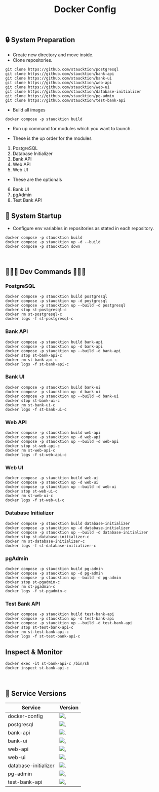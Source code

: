 <h1 id="top" align="center">Docker Config</h1>

<br/>

<h2 id="system-startup">🔒 System Preparation</h2>

- Create new directory and move inside.
- Clone repositories.

```
git clone https://github.com/staucktion/postgresql
git clone https://github.com/staucktion/bank-api
git clone https://github.com/staucktion/bank-ui
git clone https://github.com/staucktion/web-api
git clone https://github.com/staucktion/web-ui
git clone https://github.com/staucktion/database-initializer
git clone https://github.com/staucktion/pg-admin
git clone https://github.com/staucktion/test-bank-api
```

- Build all images

```
docker compose -p staucktion build
```

- Run up command for modules which you want to launch.

- These is the up order for the modules

1. PostgreSQL
2. Database Initializer
3. Bank API
4. Web API
5. Web UI

- These are the optionals

6. Bank UI
7. pgAdmin
8. Test Bank API


<h2 id="system-startup">🚀 System Startup</h2>

- Configure env variables in repositories as stated in each repository.

```
docker compose -p staucktion build
docker compose -p staucktion up -d --build
docker compose -p staucktion down
```

<br/>

## 🚀🚀🚀 Dev Commands 🚀🚀🚀

### PostgreSQL

```
docker compose -p staucktion build postgresql
docker compose -p staucktion up -d postgresql
docker compose -p staucktion up --build -d postgresql
docker stop st-postgresql-c
docker rm st-postgresql-c
docker logs -f st-postgresql-c
```

### Bank API

```
docker compose -p staucktion build bank-api
docker compose -p staucktion up -d bank-api
docker compose -p staucktion up --build -d bank-api
docker stop st-bank-api-c
docker rm st-bank-api-c
docker logs -f st-bank-api-c
```

### Bank UI

```
docker compose -p staucktion build bank-ui
docker compose -p staucktion up -d bank-ui
docker compose -p staucktion up --build -d bank-ui
docker stop st-bank-ui-c
docker rm st-bank-ui-c
docker logs -f st-bank-ui-c
```

### Web API

```
docker compose -p staucktion build web-api
docker compose -p staucktion up -d web-api
docker compose -p staucktion up --build -d web-api
docker stop st-web-api-c
docker rm st-web-api-c
docker logs -f st-web-api-c
```

### Web UI

```
docker compose -p staucktion build web-ui
docker compose -p staucktion up -d web-ui
docker compose -p staucktion up --build -d web-ui
docker stop st-web-ui-c
docker rm st-web-ui-c
docker logs -f st-web-ui-c
```

### Database Initializer

```
docker compose -p staucktion build database-initializer
docker compose -p staucktion up -d database-initializer
docker compose -p staucktion up --build -d database-initializer
docker stop st-database-initializer-c
docker rm st-database-initializer-c
docker logs -f st-database-initializer-c
```

### pgAdmin

```
docker compose -p staucktion build pg-admin
docker compose -p staucktion up -d pg-admin
docker compose -p staucktion up --build -d pg-admin
docker stop st-pgadmin-c
docker rm st-pgadmin-c
docker logs -f st-pgadmin-c
```

### Test Bank API

```
docker compose -p staucktion build test-bank-api
docker compose -p staucktion up -d test-bank-api
docker compose -p staucktion up --build -d test-bank-api
docker stop st-test-bank-api-c
docker rm st-test-bank-api-c
docker logs -f st-test-bank-api-c
```

## Inspect & Monitor

```
docker exec -it st-bank-api-c /bin/sh
docker inspect st-bank-api-c
```

<br/>

<h2 id="service-versions">🧩 Service Versions</h2>

| Service              | Version                                                                                                                                                                   |
|----------------------|---------------------------------------------------------------------------------------------------------------------------------------------------------------------------|
| docker-config        | [![.](https://img.shields.io/badge/1.0.0-233838?style=flat&label=version&labelColor=111727&color=1181A1)](https://github.com/staucktion/docker-config/tree/v1.0.0)        |
| postgresql           | [![.](https://img.shields.io/badge/1.0.0-233838?style=flat&label=version&labelColor=111727&color=1181A1)](https://github.com/staucktion/postgresql/tree/v1.0.0)           |
| bank-api             | [![.](https://img.shields.io/badge/1.0.0-233838?style=flat&label=version&labelColor=111727&color=1181A1)](https://github.com/staucktion/bank-api/tree/v1.0.0)             |
| bank-ui              | [![.](https://img.shields.io/badge/1.0.0-233838?style=flat&label=version&labelColor=111727&color=1181A1)](https://github.com/staucktion/bank-ui/tree/v1.0.0)              |
| web-api              | [![.](https://img.shields.io/badge/1.0.0-233838?style=flat&label=version&labelColor=111727&color=1181A1)](https://github.com/staucktion/web-api/tree/v1.0.0)              |
| web-ui               | [![.](https://img.shields.io/badge/1.0.0-233838?style=flat&label=version&labelColor=111727&color=1181A1)](https://github.com/staucktion/web-ui/tree/v1.0.0)               |
| database-initializer | [![.](https://img.shields.io/badge/1.0.0-233838?style=flat&label=version&labelColor=111727&color=1181A1)](https://github.com/staucktion/database-initializer/tree/v1.0.0) |
| pg-admin             | [![.](https://img.shields.io/badge/1.0.0-233838?style=flat&label=version&labelColor=111727&color=1181A1)](https://github.com/staucktion/pg-admin/tree/v1.0.0)             |
| test-bank-api        | [![.](https://img.shields.io/badge/1.0.0-233838?style=flat&label=version&labelColor=111727&color=1181A1)](https://github.com/staucktion/test-bank-api/tree/v1.0.0)        |

<br/>